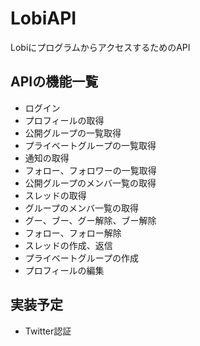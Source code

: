 # LobiAPI
LobiにプログラムからアクセスするためのAPI

## APIの機能一覧
- ログイン
- プロフィールの取得
- 公開グループの一覧取得
- プライベートグループの一覧取得
- 通知の取得
- フォロー、フォロワーの一覧取得
- 公開グループのメンバ一覧の取得
- スレッドの取得
- グループのメンバ一覧の取得
- グー、ブー、グー解除、ブー解除
- フォロー、フォロー解除
- スレッドの作成、返信
- プライベートグループの作成
- プロフィールの編集

## 実装予定
- Twitter認証
